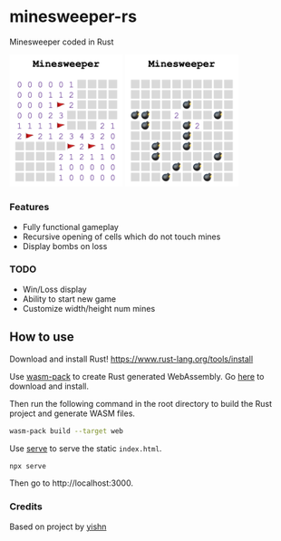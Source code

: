 # minesweeper-rs
Minesweeper coded in Rust

<img src="gameplay_1.png" alt="gameplay" width="200"/>
<img src="gameplay_2.png" alt="gameplay" width="200"/>


### Features
* Fully functional gameplay
* Recursive opening of cells which do not touch mines
* Display bombs on loss

### TODO
* Win/Loss display
* Ability to start new game
* Customize width/height num mines

## How to use

Download and install Rust!
https://www.rust-lang.org/tools/install

Use [wasm-pack](https://github.com/rustwasm/wasm-pack) to create Rust generated WebAssembly. Go [here](https://rustwasm.github.io/wasm-pack/installer/) to download and install.

Then run the following command in the root directory to build the Rust project and generate WASM files.
```bash
wasm-pack build --target web
```

Use [serve](https://github.com/vercel/serve) to serve the static `index.html`.
```bash
npx serve
```

Then go to http://localhost:3000.

### Credits
Based on project by [yishn](https://github.com/yishn)
